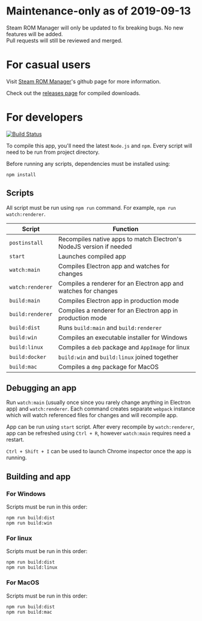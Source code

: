 # Maintenance-only as of 2019-09-13

Steam ROM Manager will only be updated to fix breaking bugs. No new features will be added.  
Pull requests will still be reviewed and merged.

# For casual users

Visit [Steam ROM Manager](https://frogthefrog.github.io/steam-rom-manager)'s github page for more information.

Check out the [releases page](https://github.com/doZennn/steam-rom-manager/releases) for compiled downloads.

# For developers

[![Build Status](https://travis-ci.org/doZennn/steam-rom-manager.svg)](https://travis-ci.org/doZennn/steam-rom-manager)

To compile this app, you'll need the latest `Node.js` and `npm`. Every script will need to be run from project directory.

Before running any scripts, dependencies must be installed using:

```
npm install
```

## Scripts

All script must be run using `npm run` command. For example, `npm run watch:renderer`.

|Script|Function|
|---|---|
|`postinstall`|Recompiles native apps to match Electron's NodeJS version if needed|
|`start`|Launches compiled app|
|`watch:main`|Compiles Electron app and watches for changes|
|`watch:renderer`|Compiles a renderer for an Electron app and watches for changes|
|`build:main`|Compiles Electron app in production mode|
|`build:renderer`|Compiles a renderer for an Electron app in production mode|
|`build:dist`|Runs `build:main` and `build:renderer`|
|`build:win`|Compiles an executable installer for Windows|
|`build:linux`|Compiles a `deb` package and `AppImage` for linux|
|`build:docker`|`build:win` and `build:linux` joined together|
|`build:mac`|Compiles a `dmg` package for MacOS|

## Debugging an app

Run `watch:main` (usually once since you rarely change anything in Electron app) and `watch:renderer`.
Each command creates separate `webpack` instance which will watch referenced files for changes and will recompile app.

App can be run using `start` script. After every recompile by `watch:renderer`, app can be refreshed using `Ctrl + R`, however `watch:main` requires need a restart.

`Ctrl + Shift + I` can be used to launch Chrome inspector once the app is running.

## Building and app

### For Windows

Scripts must be run in this order:

```
npm run build:dist
npm run build:win
```

### For linux

Scripts must be run in this order:

```
npm run build:dist
npm run build:linux
```

### For MacOS

Scripts must be run in this order:

```
npm run build:dist
npm run build:mac
```
